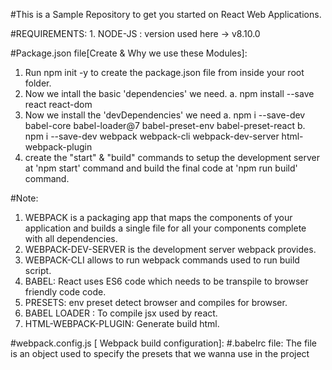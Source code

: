 #This is a Sample Repository to get you started on React Web Applications.

#REQUIREMENTS:
    1. NODE-JS : version used here -> v8.10.0

#Package.json file[Create & Why we use these Modules]:

1. Run npm init -y to create the package.json file from inside your root folder.
2. Now we intall the basic 'dependencies' we need.
    a. npm install --save react react-dom
3. Now we install the 'devDependencies' we need
    a. npm i --save-dev babel-core babel-loader@7 babel-preset-env babel-preset-react 
    b. npm i --save-dev webpack webpack-cli webpack-dev-server html-webpack-plugin
4. create the "start" & "build" commands to setup the development server at 'npm start' command and build the final code at 'npm run build' command.

#Note: 
1. WEBPACK is a packaging app that maps the components of your application and builds a single file for all your components complete with all dependencies. 
2. WEBPACK-DEV-SERVER is the development server webpack provides.
3. WEBPACK-CLI allows to run webpack commands used to run build script.
4. BABEL: React uses ES6 code which needs to be transpile to browser friendly code code.
5. PRESETS: env preset detect browser and compiles for browser.
6. BABEL LOADER : To compile jsx used by react.
7. HTML-WEBPACK-PLUGIN: Generate build html.

#webpack.config.js [ Webpack build configuration]:
#.babelrc file: The file is an object used to specify the presets that we wanna use in the project
